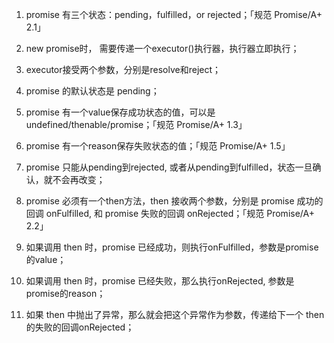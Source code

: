 1. promise 有三个状态：pending，fulfilled，or rejected；「规范 Promise/A+ 2.1」

2. new promise时， 需要传递一个executor()执行器，执行器立即执行；

3. executor接受两个参数，分别是resolve和reject；

4. promise 的默认状态是 pending；

5. promise 有一个value保存成功状态的值，可以是undefined/thenable/promise；「规范 Promise/A+ 1.3」

6. promise 有一个reason保存失败状态的值；「规范 Promise/A+ 1.5」

7. promise 只能从pending到rejected, 或者从pending到fulfilled，状态一旦确认，就不会再改变；

8. promise 必须有一个then方法，then 接收两个参数，分别是 promise 成功的回调 onFulfilled, 和 promise 失败的回调 onRejected；「规范 Promise/A+ 2.2」

9. 如果调用 then 时，promise 已经成功，则执行onFulfilled，参数是promise的value；

10. 如果调用 then 时，promise 已经失败，那么执行onRejected, 参数是promise的reason；

11. 如果 then 中抛出了异常，那么就会把这个异常作为参数，传递给下一个 then 的失败的回调onRejected；

